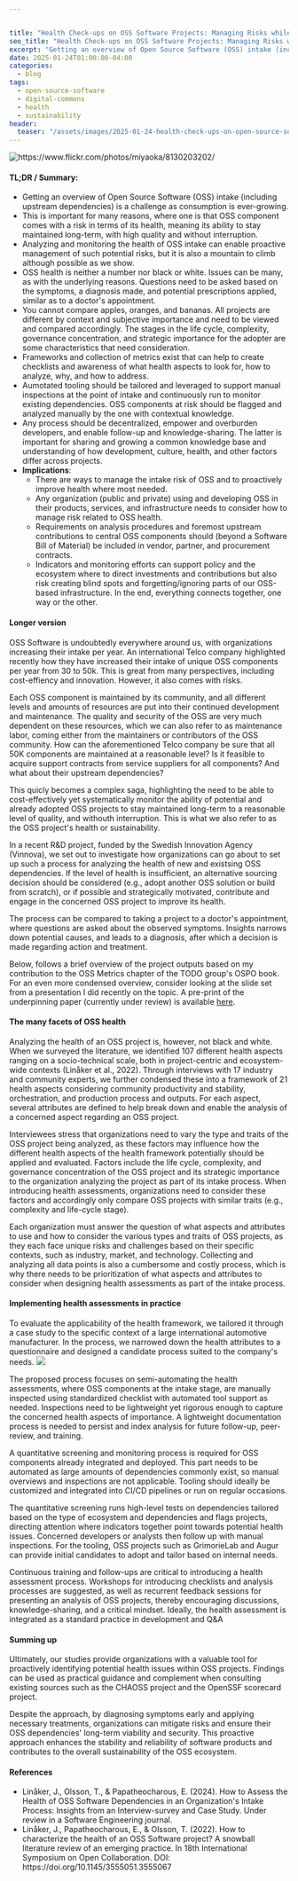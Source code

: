 ```yaml
---


title: "Health Check-ups on OSS Software Projects: Managing Risks while Promoting (Re)use"
seo_title: "Health Check-ups on OSS Software Projects: Managing Risks while Promoting (Re)use"
excerpt: "Getting an overview of Open Source Software (OSS) intake (including upstream dependencies) is a challenge as consumption is ever-growing. Each OSS component comes with a risk in terms of its ability to stay maintained long-term, with high quality and without interruption. Analyzing and monitoring the health of OSS intake can enable proactive management of potential risks, but it is also a mountain to climb, but it is possible."
date: 2025-01-24T01:00:00-04:00
categories:
  - blog
tags:
  - open-source-software
  - digital-commons
  - health
  - sustainability
header:
  teaser: "/assets/images/2025-01-24-health-check-ups-on-open-source-software-projects/teaser.jpg"
---
```



<div class="thumbnail-container">
<img src="/assets/images/2025-01-24-health-check-ups-on-open-source-software-projects/teaser.jpg" alt="https://www.flickr.com/photos/miyaoka/8130203202/"></div>

<h4>TL;DR / Summary: </h4>
<ul>
	<li>Getting an overview of Open Source Software (OSS) intake (including upstream dependencies) is a challenge as consumption is ever-growing.
	</li>
	<li>This is important for many reasons, where one is that OSS component comes with a risk in terms of its health, meaning its ability to stay maintained long-term, with high quality and without interruption.
	</li>
	<li>Analyzing and monitoring the health of OSS intake can enable proactive management of such potential risks, but it is also a mountain to climb although possible as we show.
	</li>
	<li>OSS health is neither a number nor black or white. Issues can be many, as with the underlying reasons. Questions need to be asked based on the symptoms, a diagnosis made, and potential prescriptions applied, similar as to a doctor's appointment.
	</li>
	<li>You cannot compare apples, oranges, and bananas. All projects are different by context and subjective importance and need to be viewed and compared accordingly. The stages in the life cycle, complexity, governance concentration, and strategic importance for the adopter are some characteristics that need consideration.
	</li>
	<li>Frameworks and collection of metrics exist that can help to create checklists and awareness of what health aspects to look for, how to analyze, why, and how to address.
	</li>
	<li>Aumotated tooling should be tailored and leveraged to support manual inspections at the point of intake and continuously run to monitor existing dependencies. OSS components at risk should be flagged and analyzed manually by the one with contextual knowledge.
	</li>
	<li>Any process should be decentralized, empower and overburden developers, and enable follow-up and knowledge-sharing. The latter is important for sharing and growing a common knowledge base and understanding of how development, culture, health, and other factors differ across projects.
	</li>
	<li><b>Implications</b>: 
		<ul>
			<li>There are ways to manage the intake risk of OSS and to proactively improve health where most needed. 
			</li>
			<li>Any organization (public and private) using and developing OSS in their products, services, and infrastructure needs to consider how to manage risk related to OSS health.
			</li>
			<li>Requirements on analysis procedures and foremost upstream contributions to central OSS components should (beyond a Software Bill of Material) be included in vendor, partner, and procurement contracts.
			</li>
			<li>Indicators and monitoring efforts can support policy and the ecosystem where to direct investments and contributions but also risk creating blind spots and forgetting/ignoring parts of our OSS-based infrastructure. In the end, everything connects together, one way or the other.
			</li>
		</ul>
	</li>
</ul>

<h4>Longer version</h4>

OSS Software is undoubtedly everywhere around us, with organizations increasing their intake per year. An international Telco company highlighted recently how they have increased their intake of unique OSS components per year from 30 to 50k. This is great from many perspectives, including cost-effiency and innovation. However, it also comes with risks. 

Each OSS component is maintained by its community, and all different levels and amounts of resources are put into their continued development and maintenance. The quality and security of the OSS are very much dependent on these resources, which we can also refer to as maintenance labor, coming either from the maintainers or contributors of the OSS community. How can the aforementioned Telco company be sure that all 50K components are maintained at a reasonable level? Is it feasible to acquire support contracts from service suppliers for all components? And what about their upstream dependencies?

This quicly becomes a complex saga, highlighting the need to be able to cost-effectively yet systematically monitor the ability of potential and already adopted OSS projects to stay maintained long-term to a reasonable level of quality, and withouth interruption. This is what we also refer to as the OSS project's health or sustainability.

In a recent R&D project, funded by the Swedish Innovation Agency (Vinnova), we set out to investigate how organizations can go about to set up such a process for analyzing the health of new and existsing OSS dependencies. If the level of health is insufficient, an alternative sourcing decision should be considered (e.g., adopt another OSS solution or build from scratch), or if possible and strategically motivated, contribute and engage in the concerned OSS project to improve its health.

The process can be compared to taking a project to a doctor's appointment, where questions are asked about the observed symptoms. Insights narrows down potential causes, and leads to a diagnosis, after which a decision is made regarding action and treatment.

Below, follows a brief overview of the project outputs based on my contribution to the OSS Metrics chapter of the TODO group's OSPO book. For an even more condensed overview, consider looking at the slide set from a presentation I did recently on the topic. A pre-print of the underpinning paper (currently under review) is available <a href="/assets/slides/OSS_Health_Interview_Survey.pdf">here</a>.

<h4>The many facets of OSS health</h4>
Analyzing the health of an OSS project is, however, not black and white. When we surveyed the literature, we identified 107 different health aspects ranging on a socio-technical scale, both in project-centric and ecosystem-wide contexts (Linåker et al., 2022). Through interviews with 17 industry and community experts, we further condensed these into a framework of 21 health aspects considering community productivity and stability, orchestration, and production process and outputs. For each aspect, several attributes are defined to help break down and enable the analysis of a concerned aspect regarding an OSS project.

Interviewees stress that organizations need to vary the type and traits of the OSS project being analyzed, as these factors may influence how the different health aspects of the health framework potentially should be applied and evaluated. Factors include the life cycle, complexity, and governance concentration of the OSS project and its strategic importance to the organization analyzing the project as part of its intake process. When introducing health assessments, organizations need to consider these factors and accordingly only compare OSS projects with similar traits (e.g., complexity and life-cycle stage).

Each organization must answer the question of what aspects and attributes to use and how to consider the various types and traits of OSS projects, as they each face unique risks and challenges based on their specific contexts, such as industry, market, and technology. Collecting and analyzing all data points is also a cumbersome and costly process, which is why there needs to be prioritization of what aspects and attributes to consider when designing health assessments as part of the intake process.

<h4>Implementing health assessments in practice</h4>
To evaluate the applicability of the health framework, we tailored it through a case study to the specific context of a large international automotive manufacturer. In the process, we narrowed down the health attributes to a questionnaire and designed a candidate process suited to the company's needs.

<img src="/assets/images/2025-01-24-health-check-ups-on-open-source-software-projects/process-fig.png">

The proposed process focuses on semi-automating the health assessments, where OSS components at the intake stage, are manually inspected using standardized checklist with automated tool support as needed. Inspections need to be lightweight yet rigorous enough to capture the concerned health aspects of importance. A lightweight documentation process is needed to persist and index analysis for future follow-up, peer-review, and training.

A quantitative screening and monitoring process is required for OSS components already integrated and deployed. This part needs to be automated as large amounts of dependencies commonly exist, so manual overviews and inspections are not applicable. Tooling should ideally be customized and integrated into CI/CD pipelines or run on regular occasions.

The quantitative screening runs high-level tests on dependencies tailored based on the type of ecosystem and dependencies and flags projects, directing attention where indicators together point towards potential health issues. Concerned developers or analysts then follow up with manual inspections. For the tooling, OSS projects such as GrimorieLab and Augur can provide initial candidates to adopt and tailor based on internal needs.

Continuous training and follow-ups are critical to introducing a health assessment process. Workshops for introducing checklists and analysis processes are suggested, as well as recurrent feedback sessions for presenting an analysis of OSS projects, thereby encouraging discussions, knowledge-sharing, and a critical mindset. Ideally, the health assessment is integrated as a standard practice in development and Q&A

<h4>Summing up</h4>

Ultimately, our studies provide organizations with a valuable tool for proactively identifying potential health issues within OSS projects. Findings can be used as practical guidance and complement when consulting existing sources such as the CHAOSS project and the OpenSSF scorecard project. 

Despite the approach, by diagnosing symptoms early and applying necessary treatments, organizations can mitigate risks and ensure their OSS dependencies' long-term viability and security. This proactive approach enhances the stability and reliability of software products and contributes to the overall sustainability of the OSS ecosystem.


<h4>References</h4>
<ul>
	<li>Linåker, J., Olsson, T., & Papatheocharous, E. (2024). How to Assess the Health of OSS Software Dependencies in an Organization's Intake Process: Insights from an Interview-survey and Case Study. Under review in a Software Engineering journal.</li>
	<li>Linåker, J., Papatheocharous, E., & Olsson, T. (2022). How to characterize the health of an OSS Software project? A snowball literature review of an emerging practice. In 18th International Symposium on Open Collaboration. DOI: https://doi.org/10.1145/3555051.3555067 </li>
</ul>
